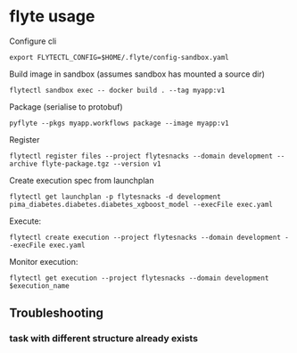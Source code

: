 # flyte usage

Configure cli

```
export FLYTECTL_CONFIG=$HOME/.flyte/config-sandbox.yaml
```

Build image in sandbox (assumes sandbox has mounted a source dir)

```
flytectl sandbox exec -- docker build . --tag myapp:v1
```

Package (serialise to protobuf)

```
pyflyte --pkgs myapp.workflows package --image myapp:v1
```

Register

```
flytectl register files --project flytesnacks --domain development --archive flyte-package.tgz --version v1
```

Create execution spec from launchplan

```
flytectl get launchplan -p flytesnacks -d development pima_diabetes.diabetes.diabetes_xgboost_model --execFile exec.yaml
```

Execute:

```
flytectl create execution --project flytesnacks --domain development --execFile exec.yaml
```

Monitor execution:

```
flytectl get execution --project flytesnacks --domain development $execution_name
```

## Troubleshooting

### task with different structure already exists
